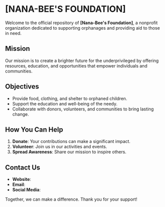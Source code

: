 # [NANA-BEE'S FOUNDATION]  

Welcome to the official repository of **[Nana-Bee's Foundation]**, a nonprofit organization dedicated to supporting orphanages and providing aid to those in need.  

## Mission  
Our mission is to create a brighter future for the underprivileged by offering resources, education, and opportunities that empower individuals and communities.  

## Objectives  
- Provide food, clothing, and shelter to orphaned children.  
- Support the education and well-being of the needy.  
- Collaborate with donors, volunteers, and communities to bring lasting change.  

## How You Can Help  
1. **Donate**: Your contributions can make a significant impact.  
2. **Volunteer**: Join us in our activities and events.  
3. **Spread Awareness**: Share our mission to inspire others.  

## Contact Us  
- **Website**:   
- **Email**: 
- **Social Media**:  

Together, we can make a difference. Thank you for your support!  
